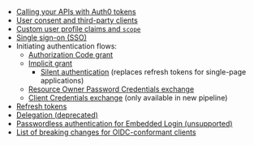 * [Calling your APIs with Auth0 tokens](/api-auth/tutorials/adoption/api-tokens)
* [User consent and third-party clients](/api-auth/user-consent)
* [Custom user profile claims and `scope`](/api-auth/tutorials/adoption/scope-custom-claims)
* [Single sign-on (SSO)](/api-auth/tutorials/adoption/single-sign-on)
* Initiating authentication flows:
  - [Authorization Code grant](/api-auth/tutorials/adoption/authorization-code)
  - [Implicit grant](/api-auth/tutorials/adoption/implicit)
    * [Silent authentication](/api-auth/tutorials/silent-authentication) (replaces refresh tokens for single-page applications)
  - [Resource Owner Password Credentials exchange](/api-auth/tutorials/adoption/password)
  - [Client Credentials exchange](/api-auth/tutorials/adoption/client-credentials) (only available in new pipeline)
* [Refresh tokens](/api-auth/tutorials/adoption/refresh-tokens)
* [Delegation (deprecated)](/api-auth/tutorials/adoption/delegation)
* [Passwordless authentication for Embedded Login (unsupported)](/api-auth/passwordless)
* [List of breaking changes for OIDC-conformant clients](/api-auth/tutorials/adoption/oidc-conformant)
